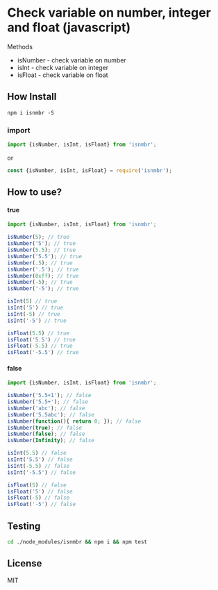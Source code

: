 Check variable on number, integer and float (javascript)
=====

Methods
* isNumber - check variable on number
* isInt - check variable on integer
* isFloat - check variable on float

## How Install

``` 
npm i isnmbr -S
```

### import
```javascript
import {isNumber, isInt, isFloat} from 'isnmbr';
```
or
```javascript
const {isNumber, isInt, isFloat} = require('isnmbr');
```

## How to use?

#### true

```javascript
import {isNumber, isInt, isFloat} from 'isnmbr';

isNumber(5); // true
isNumber('5'); // true
isNumber(5.5); // true
isNumber('5.5'); // true
isNumber(.5); // true
isNumber('.5'); // true
isNumber(0xff); // true
isNumber(-5); // true
isNumber('-5'); // true

isInt(5) // true
isInt('5') // true
isInt(-5) // true
isInt('-5') // true

isFloat(5.5) // true
isFloat('5.5') // true
isFloat(-5.5) // true
isFloat('-5.5') // true

```

#### false

```javascript
import {isNumber, isInt, isFloat} from 'isnmbr';

isNumber('5.5+1'); // false
isNumber('5.5+'); // false
isNumber('abc'); // false
isNumber('5.5abc'); // false
isNumber(function(){ return 0; }); // false
isNumber(true); // false
isNumber(false); // false
isNumber(Infinity); // false

isInt(5.5) // false
isInt('5.5') // false
isInt(-5.5) // false
isInt('-5.5') // false

isFloat(5) // false
isFloat('5') // false
isFloat(-5) // false
isFloat('-5') // false

```

## Testing

```bash 
cd ./node_modules/isnmbr && npm i && npm test 
```

## License

  MIT